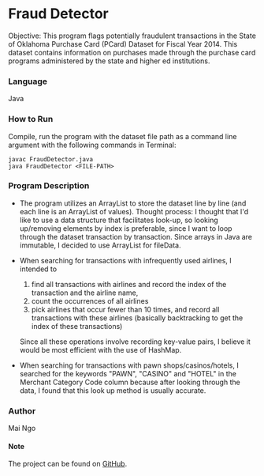 # Fraud Detector

Objective: This program flags potentially fraudulent transactions in the State of Oklahoma Purchase Card (PCard) Dataset for Fiscal Year 2014. This dataset contains information on purchases made through the purchase card programs administered by the state and higher ed institutions.

### Language
Java

### How to Run

Compile, run the program with the dataset file path as a command line argument with the following commands in Terminal:

`javac FraudDetector.java` <br />
`java FraudDetector <FILE-PATH>`

### Program Description

- The program utilizes an ArrayList to store the dataset line by line (and each line is an ArrayList of values). Thought process: I thought that I'd like to use a data structure that facilitates look-up, so looking up/removing elements by index is preferable, since I want to loop through the dataset transaction by transaction. Since arrays in Java are immutable, I decided to use ArrayList for fileData.
- When searching for transactions with infrequently used airlines, I intended to 
    1) find all transactions with airlines and record the index of the transaction and the airline name, 
    2) count the occurrences of all airlines 
    3) pick airlines that occur fewer than 10 times, and record all transactions with these airlines (basically backtracking to get the index of these transactions)

    Since all these operations involve recording key-value pairs, I believe it would be most efficient with the use of HashMap.
- When searching for transactions with pawn shops/casinos/hotels, I searched for the keywords "PAWN", "CASINO" and "HOTEL" in the Merchant Category Code column because after looking through the data, I found that this look up method is usually accurate.


### Author

Mai Ngo

#### Note

The project can be found on [GitHub](https://github.com/crystallistic/Fraud-Detector).
